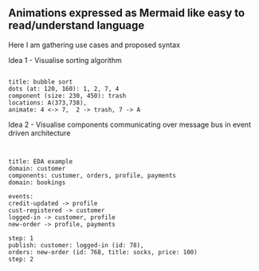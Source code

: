 ## Animations expressed as Mermaid like easy to read/understand language

Here I am gathering use cases and proposed syntax

Idea 1 - Visualise sorting algorithm

```text

title: bubble sort
dots (at: 120, 160): 1, 2, 7, 4
component (size: 230, 450): trash
locations: A(373,738), 
animate: 4 <-> 7,  2 -> trash, 7 -> A

```

Idea 2 - Visualise components communicating over message bus in event driven architecture


```text


title: EDA example
domain: customer
components: customer, orders, profile, payments
domain: bookings 

events: 
credit-updated -> profile
cust-registered -> customer
logged-in -> customer, profile
new-order -> profile, payments

step: 1
publish: customer: logged-in (id: 78),
orders: new-order (id: 768, title: socks, price: 100)
step: 2
```


